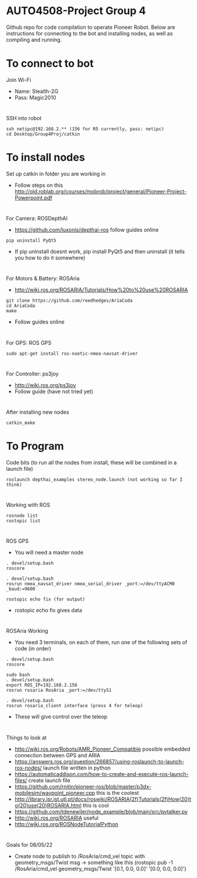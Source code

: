 # AUTO4508-Project Group 4
Github repo for code compilation to operate Pioneer Robot. Below are instructions for connecting to the bot and installing nodes, as well as compiling and running.

# To connect to bot
Join Wi-Fi
- Name: Stealth-2G
- Pass: Magic2010
#

SSH into robot
```
ssh netipc@192.168.2.** (156 for R5 currently, pass: netipc)
cd Desktop/Group4Proj/catkin
```

# To install nodes
Set up catkin in folder you are working in
- Follow steps on this http://old.roblab.org/courses/mobrob/project/general/Pioneer-Project-Powerpoint.pdf
#

For Camera: ROSDepthAI
- https://github.com/luxonis/depthai-ros follow guides online
```
pip uninstall PyQt5
```
- If pip uninstall doesnt work, pip install PyQt5 and then uninstall (it tells you how to do it somewhere)
#

For Motors & Battery: ROSAria
- http://wiki.ros.org/ROSARIA/Tutorials/How%20to%20use%20ROSARIA
```
git clone https://github.com/reedhedges/AriaCoda
cd AriaCoda
make
```
- Follow guides online
#

For GPS: ROS GPS
```
sudo apt-get install ros-noetic-nmea-navsat-driver
```
#

For Controller: ps3joy
- http://wiki.ros.org/ps3joy
- Follow guide (have not tried yet)
#

After installing new nodes
```
catkin_make
```

# To Program
Code bits (to run all the nodes from install, these will be combined in a launch file)
```
roslaunch depthai_examples stereo_node.launch (not working so far I think)
```
#

Working with ROS
```
rosnode list
rostopic list
```
#

ROS GPS 
- You will need a master node
```
. devel/setup.bash
roscore 

. devel/setup.bash
rosrun nmea_navsat_driver nmea_serial_driver _port:=/dev/ttyACM0 _baud:=9600

rostopic echo fix (for output)
```
- rostopic echo fix gives data
#

ROSAria Working
- You need 3 terminals, on each of them, run one of the following sets of code (in order)
```
. devel/setup.bash
roscore

sudo bash
. devel/setup.bash
export ROS_IP=192.168.2.156
rosrun rosaria RosAria _port:=/dev/ttyS1

. devel/setup.bash
rosrun rosaria_client interface (press 4 for teleop)
```
- These will give control over the teleop
#

Things to look at
- http://wiki.ros.org/Robots/AMR_Pioneer_Compatible possible embedded connection between GPS and ARIA
- https://answers.ros.org/question/266857/using-roslaunch-to-launch-ros-nodes/ launch file written in python
- https://automaticaddison.com/how-to-create-and-execute-ros-launch-files/ create launch file
- https://github.com/rnitin/pioneer-ros/blob/master/p3dx-mobilesim/waypoint_pioneer.cpp this is the coolest
- http://library.isr.ist.utl.pt/docs/roswiki/ROSARIA(2f)Tutorials(2f)How(20)to(20)use(20)ROSARIA.html this is cool
- https://github.com/tdenewiler/node_example/blob/main/src/pytalker.py 
- http://wiki.ros.org/ROSARIA useful
- http://wiki.ros.org/ROSNodeTutorialPython
#

Goals for 08/05/22
- Create node to publish to /RosAria/cmd_vel topic with geometry_msgs/Twist msg -> something like this (rostopic pub -1 /RosAria/cmd_vel geometry_msgs/Twist '[0.1, 0.0, 0.0]' '[0.0, 0.0, 0.0]')
